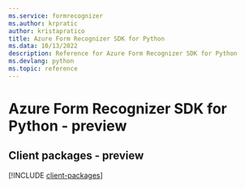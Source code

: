 ```yaml
---
ms.service: formrecognizer
ms.author: krpratic
author: kristapratico
title: Azure Form Recognizer SDK for Python
ms.data: 10/13/2022
description: Reference for Azure Form Recognizer SDK for Python
ms.devlang: python
ms.topic: reference
---
```

# Azure Form Recognizer SDK for Python - preview

## Client packages - preview
[!INCLUDE [client-packages](form-recognizer-client-index.md)]